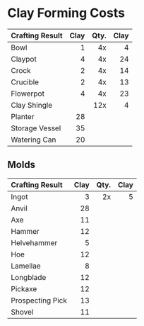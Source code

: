 # Clay Forming Costs

| Crafting Result | Clay | Qty. | Clay |
|:----------------|-----:|-----:|-----:|
| Bowl            |    1 |   4x |    4 |
| Claypot         |    4 |   4x |   24 |
| Crock           |    2 |   4x |   14 |
| Crucible        |    2 |   4x |   13 |
| Flowerpot       |    4 |   4x |   23 |
| Clay Shingle    |      |  12x |    4 |
| Planter         |   28 |
| Storage Vessel  |   35 |
| Watering Can    |   20 |

## Molds

| Crafting Result  | Clay | Qty. | Clay |
|:-----------------|-----:|-----:|-----:|
| Ingot            |    3 |   2x |    5 |
| Anvil            |   28 |
| Axe              |   11 |
| Hammer           |   12 |
| Helvehammer      |    5 |
| Hoe              |   12 |
| Lamellae         |    8 |
| Longblade        |   12 |
| Pickaxe          |   12 |
| Prospecting Pick |   13 |
| Shovel           |   11 |
